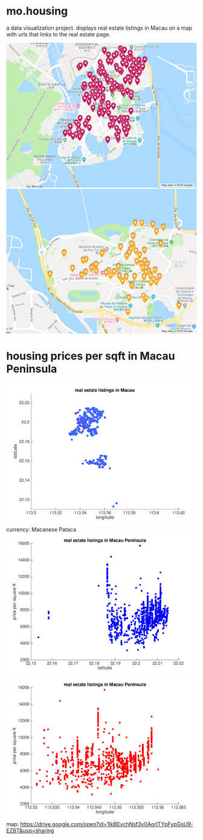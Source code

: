 # mo.housing
a data visualization project.
displays real estate listings in Macau on a map with urls that links to the real estate page.

![alt text](https://github.com/oysteryeagle/mo.housing/blob/master/graphs%20and%20maps/mapimage.jpg)
![alt text](https://github.com/oysteryeagle/mo.housing/blob/master/graphs%20and%20maps/Taipa.jpg)

# housing prices per sqft in Macau Peninsula
![alt text](https://github.com/oysteryeagle/mo.housing/blob/master/graphs%20and%20maps/listings.png)
currency: Macanese Pataca
![alt text](https://github.com/oysteryeagle/mo.housing/blob/master/graphs%20and%20maps/pricepsqftLat.png)
![alt text](https://github.com/oysteryeagle/mo.housing/blob/master/graphs%20and%20maps/pricepsqftLong.png)
map: https://drive.google.com/open?id=1IkBEvchNsf3v0AorlTYpFypGsU9-EZ8T&usp=sharing
